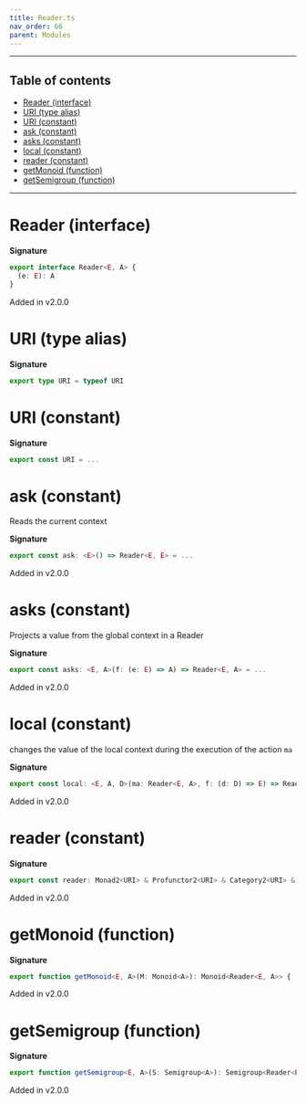 ```yaml
---
title: Reader.ts
nav_order: 66
parent: Modules
---
```


---

<h2 class="text-delta">Table of contents</h2>

- [Reader (interface)](#reader-interface)
- [URI (type alias)](#uri-type-alias)
- [URI (constant)](#uri-constant)
- [ask (constant)](#ask-constant)
- [asks (constant)](#asks-constant)
- [local (constant)](#local-constant)
- [reader (constant)](#reader-constant)
- [getMonoid (function)](#getmonoid-function)
- [getSemigroup (function)](#getsemigroup-function)

---

# Reader (interface)

**Signature**

```ts
export interface Reader<E, A> {
  (e: E): A
}
```

Added in v2.0.0

# URI (type alias)

**Signature**

```ts
export type URI = typeof URI
```

# URI (constant)

**Signature**

```ts
export const URI = ...
```

# ask (constant)

Reads the current context

**Signature**

```ts
export const ask: <E>() => Reader<E, E> = ...
```

Added in v2.0.0

# asks (constant)

Projects a value from the global context in a Reader

**Signature**

```ts
export const asks: <E, A>(f: (e: E) => A) => Reader<E, A> = ...
```

Added in v2.0.0

# local (constant)

changes the value of the local context during the execution of the action `ma`

**Signature**

```ts
export const local: <E, A, D>(ma: Reader<E, A>, f: (d: D) => E) => Reader<D, A> = ...
```

Added in v2.0.0

# reader (constant)

**Signature**

```ts
export const reader: Monad2<URI> & Profunctor2<URI> & Category2<URI> & Strong2<URI> & Choice2<URI> = ...
```

Added in v2.0.0

# getMonoid (function)

**Signature**

```ts
export function getMonoid<E, A>(M: Monoid<A>): Monoid<Reader<E, A>> { ... }
```

Added in v2.0.0

# getSemigroup (function)

**Signature**

```ts
export function getSemigroup<E, A>(S: Semigroup<A>): Semigroup<Reader<E, A>> { ... }
```

Added in v2.0.0
